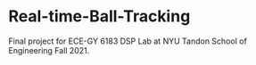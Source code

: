 # Real-time-Ball-Tracking
Final project for ECE-GY 6183 DSP Lab at NYU Tandon School of Engineering Fall 2021.
